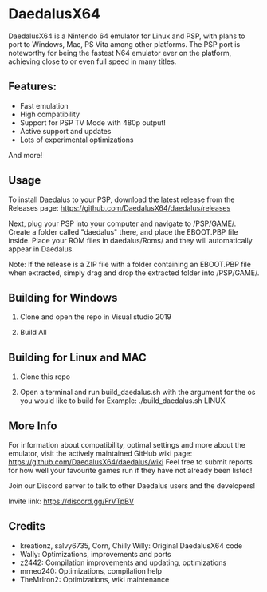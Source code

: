 # DaedalusX64
 
DaedalusX64 is a Nintendo 64 emulator for Linux and PSP, with plans to port to Windows, Mac, PS Vita among other platforms. The PSP port is noteworthy for being the fastest N64 emulator ever on the platform, achieving close to or even full speed in many titles.
 
## Features:
 
- Fast emulation
- High compatibility
- Support for PSP TV Mode with 480p output!
- Active support and updates
- Lots of experimental optimizations
 
And more!
 
## Usage
 
To install Daedalus to your PSP, download the latest release from the Releases page: https://github.com/DaedalusX64/daedalus/releases
 
Next, plug your PSP into your computer and navigate to /PSP/GAME/. Create a folder called "daedalus" there, and place the EBOOT.PBP file inside. Place your ROM files in daedalus/Roms/ and they will automatically appear in Daedalus.
 
Note: If the release is a ZIP file with a folder containing an EBOOT.PBP file when extracted, simply drag and drop the extracted folder into /PSP/GAME/.

## Building for Windows 

1) Clone and open the repo in Visual studio 2019

2) Build All

## Building for Linux and MAC

1) Clone this repo 

2) Open a terminal and run build_daedalus.sh with the argument for the os you would like to build for 
Example: ./build_daedalus.sh LINUX
 
## More Info
 
For information about compatibility, optimal settings and more about the emulator, visit the actively maintained GitHub wiki page: https://github.com/DaedalusX64/daedalus/wiki Feel free to submit reports for how well your favourite games run if they have not already been listed!
 
Join our Discord server to talk to other Daedalus users and the developers!
 
Invite link: https://discord.gg/FrVTpBV
 
## Credits
 
- kreationz, salvy6735, Corn, Chilly Willy: Original DaedalusX64 code
- Wally: Optimizations, improvements and ports
- z2442: Compilation improvements and updating, optimizations
- mrneo240: Optimizations, compilation help
- TheMrIron2: Optimizations, wiki maintenance
